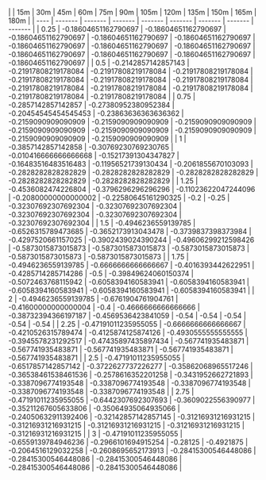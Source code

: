 | | 15m | 30m | 45m | 60m | 75m | 90m | 105m | 120m | 135m | 150m | 165m | 180m | 
| ---- | ------- | ------- | ------- | ------- | ------- | ------- | ------- | ------- |
| 0.25 | -0.18604651162790697 | -0.18604651162790697 | -0.18604651162790697 | -0.18604651162790697 | -0.18604651162790697 | -0.18604651162790697 | -0.18604651162790697 | -0.18604651162790697 | -0.18604651162790697 | -0.18604651162790697 | -0.18604651162790697 | -0.18604651162790697 | 
| 0.5 | -0.2142857142857143 | -0.21917808219178084 | -0.21917808219178084 | -0.21917808219178084 | -0.21917808219178084 | -0.21917808219178084 | -0.21917808219178084 | -0.21917808219178084 | -0.21917808219178084 | -0.21917808219178084 | -0.21917808219178084 | -0.21917808219178084 | 
| 0.75 | -0.2857142857142857 | -0.27380952380952384 | -0.20454545454545453 | -0.23863636363636362 | -0.2159090909090909 | -0.2159090909090909 | -0.2159090909090909 | -0.2159090909090909 | -0.2159090909090909 | -0.2159090909090909 | -0.2159090909090909 | -0.2159090909090909 | 
| 1 | -0.3857142857142858 | -0.30769230769230765 | -0.010416666666666668 | -0.15217391304347827 | -0.16483516483516483 | -0.11956521739130434 | -0.2061855670103093 | -0.2828282828282829 | -0.2828282828282829 | -0.2828282828282829 | -0.2828282828282829 | -0.2828282828282829 | 
| 1.25 | -0.4536082474226804 | -0.3796296296296296 | -0.11023622047244096 | -0.20800000000000002 | -0.22580645161290325 | -0.2 | -0.25 | -0.32307692307692304 | -0.32307692307692304 | -0.32307692307692304 | -0.32307692307692304 | -0.32307692307692304 | 
| 1.5 | -0.4946236559139785 | -0.6526315789473685 | -0.3652173913043478 | -0.3739837398373984 | -0.4297520661157025 | -0.3902439024390244 | -0.49606299212598426 | -0.5873015873015873 | -0.5873015873015873 | -0.5873015873015873 | -0.5873015873015873 | -0.5873015873015873 | 
| 1.75 | -0.4946236559139785 | -0.6666666666666667 | -0.4016393442622951 | -0.4285714285714286 | -0.5 | -0.39849624060150374 | -0.5072463768115942 | -0.6058394160583941 | -0.6058394160583941 | -0.6058394160583941 | -0.6058394160583941 | -0.6058394160583941 | 
| 2 | -0.4946236559139785 | -0.6761904761904761 | -0.41600000000000004 | -0.4 | -0.4666666666666666 | -0.38732394366197187 | -0.4569536423841059 | -0.54 | -0.54 | -0.54 | -0.54 | -0.54 | 
| 2.25 | -0.47191011235955055 | -0.6666666666666667 | -0.4210526315789474 | -0.4125874125874126 | -0.4930555555555555 | -0.3945578231292517 | -0.47435897435897434 | -0.567741935483871 | -0.567741935483871 | -0.567741935483871 | -0.567741935483871 | -0.567741935483871 | 
| 2.5 | -0.47191011235955055 | -0.6517857142857142 | -0.3722627737226277 | -0.35862068965517246 | -0.36538461538461536 | -0.2578616352201258 | -0.3431952662721893 | -0.3387096774193548 | -0.3387096774193548 | -0.3387096774193548 | -0.3387096774193548 | -0.3387096774193548 | 
| 2.75 | -0.47191011235955055 | -0.6442307692307693 | -0.3609022556390977 | -0.35211267605633806 | -0.35064935064935066 | -0.24050632911392406 | -0.32142857142857145 | -0.31216931216931215 | -0.31216931216931215 | -0.31216931216931215 | -0.31216931216931215 | -0.31216931216931215 | 
| 3 | -0.47191011235955055 | -0.6559139784946236 | -0.2966101694915254 | -0.28125 | -0.4921875 | -0.2064516129032258 | -0.2608695652173913 | -0.28415300546448086 | -0.28415300546448086 | -0.28415300546448086 | -0.28415300546448086 | -0.28415300546448086 | 
